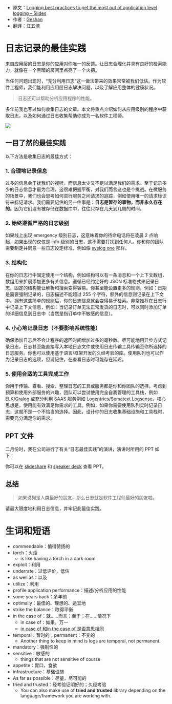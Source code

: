 - 原文：[Logging best practices to get the most out of application level logging – Slides](https://geshan.com.np/blog/2019/03/follow-these-logging-best-practices-to-get-the-most-out-of-application-level-logging-slides/)
- 作者：[Geshan](https://geshan.com.np/)
- 翻译：[江五渣](http://jalan.space)

# 日志记录的最佳实践

来自应用层的日志是你的应用对你唯一的反馈。让日志合理化并具有良好的检索能力，就像在一个黑暗的房间里点亮了一个火把。

当任何问题出现时，“充分利用日志”这一做法带来的效果常常被我们低估。作为软件工程师，我们能利用应用层日志解决问题，以及了解应用整体的健康状况。

> 日志还可以帮助分析应用程序的性能。

多年前我也写过如何收集日志的文章。本文将重点介绍如何从应用级别的程序中获取日志，以及如何通过日志收集帮助你成为一名软件工程师。

![](https://geshan.com.np/images/logging-best-practices/logging-bp.jpg)

## 一目了然的最佳实践

以下方法是收集日志的最佳方式：

### 1. 合理地记录信息

过多的信息会干扰我们的视听，而信息太少又不足以满足我们的需求。至于记录多少的日志信息才最为合理，这很难把握平衡，对我们而言这也是个挑战。在微服务的场景中，我们也会思考如何进行服务之间请求的追踪，例如使用唯一的请求标识符来标记请求。我们需要记住的另一件事是：**日志是暂存的事物，而非永久存在的**。因为它们没有被存储在数据库中，往往只存在几天到几周的时间。

### 2. 始终遵循严格的日志级别

如果线上出现 emergency 级别日志，这意味着你的待命电话将在凌晨 2 点响起，如果出现的仅仅是 info 级别的日志，这不需要打扰到任何人。你和你的团队需要制定并同意一些日志设定标准，例如像 [syslog one](https://tools.ietf.org/html/rfc5424) 那样。

### 3. 结构化

在你的日志行中固定使用一个结构，例如结构可以有一条消息和一个上下文数组，数组用来扩展添加更多有关信息。遵循已经约定好的 JSON 标准格式来记录日志，固定的结构能让解析和搜索变得容易。你甚至能设置更多的规则，例如：日期是需要强制记录的，日志描述不能超过 255 个字符，额外的信息则记录在上下文中。拥有这些简单的规则后，你的日志信息就会变得易于检索。非常推荐在日志行中记录上下文信息，例如：当记录订单无法正常发货的日志时，可以同时添加订单的详细信息到日志中（当然是指订单中不敏感的信息）。

### 4. 小心地记录日志（不要影响系统性能）

确保添加日志后不会让程序的返回时间增加过多的毫秒数。尽可能地用异步方式记录日志，日志甚至能直接写入本地日志文件或使用日志传输工具传输至你所选择的日志服务。你也可以使用基于语言/框架开发的久经考验的库。使用队列也可以作为记录日志的选项，但请记住，在查看日志时可能存在延迟。

### 5. 使用合适的工具完成工作

你用于传输、查看、搜索、整理日志的工具或服务都是你和你团队的选择。考虑到预算和使用外部服务的兴趣，团队可以尝试使用完全自我管理的工具栈，例如 [ELK](https://www.elastic.co/elk-stack)/[Gralog](https://www.graylog.org/) 或充分利用 SAAS 服务例如 [Logentries](https://logentries.com/)/[Sematext Logsense](https://sematext.com/logsene/)。核心思想是，使用能有效满足你需求的工具。例如，如果你需要使用队列实时记录日志，这就不是一个不恰当的选择。因此，设计你的日志收集基础设施和工具栈时，需要充分满足你的需求。

## PPT 文件

二月份时，我在公司进行了有关“日志最佳实践”的演讲，演讲时所用的 PPT 如下：

你可以在 [slideshare](https://www.slideshare.net/geshan/logging-best-practices) 和 [speaker deck](https://speakerdeck.com/geshan/logging-best-practices) 查看 PPT。

## 总结

> 如果说狗是人类最好的朋友，那么日志就是软件工程师最好的朋友啦。

请最大限度地利用日志信息，并牢记此最佳实践。

# 生词和短语

- commendable：值得赞扬的
- torch：火炬
    - is like having a torch in a dark room
- exploit：利用
- underrate：过低评价，低估
- as well as：以及
- utilize：利用
- profile application performance：描述/分析应用的性能
- some years back：多年前
- optimally：最佳的、理想的、适宜地
- strike the balance：取得平衡
- in the case of：就……而言；至于；在……情况下
    - in case of：如果，万一
    - [in case of 和in the case of 是否意思相同](http://www.ecp.com.cn/cc/g1/nwwd/20070812121733.htm)
- temporal：暂时的；permanent：不变的
    - Another thing to keep in mind is logs are temporal, not permanent. 
- mandatory：强制性的
- sensitive：敏感的
    - things that are not sensitive of course
- appetite：胃口，食欲
- infrastructure：基础设施
- As far as possible：尽量，尽可能的
- tried and trusted：经考验证明好的；久经考验
    - You can also make use of **tried and trusted** library depending on the language/framework you are working with. 